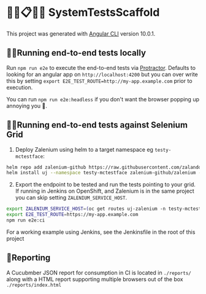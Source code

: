 # 👩‍🔬📋👨‍🔬 SystemTestsScaffold

This project was generated with [Angular CLI](https://github.com/angular/angular-cli) version 10.0.1.

## 🏃‍♂️Running end-to-end tests locally

Run `npm run e2e` to execute the end-to-end tests via [Protractor](http://www.protractortest.org/). Defaults to looking for an angular app on `http://localhost:4200` but you can over write this by setting `export E2E_TEST_ROUTE=http://my-app.example.com` prior to execution.

You can run `npm run e2e:headless` if you don't want the browser popping up annoying you 🤗.


## 🏃‍♀️Running end-to-end tests against Selenium Grid
1. Deploy Zalenium using helm to a target namespace eg `testy-mctestface`:
```bash
helm repo add zalenium-github https://raw.githubusercontent.com/zalando/zalenium/master/charts/zalenium
helm install uj --namespace testy-mctestface zalenium-github/zalenium --set hub.openshift.route.enabled=true
```
2. Export the endpoint to be tested and run the tests pointing to your grid. If running in Jenkins on OpenShift, and Zalenium is in the same project you can skip setting `ZALENIUM_SERVICE_HOST`.
```bash
export ZALENIUM_SERVICE_HOST=(oc get routes uj-zalenium -n testy-mctestface -o jsonpath='{.spec.host}')
export E2E_TEST_ROUTE=https://my-app.example.com
npm run e2e:ci
```

For a working example using Jenkins, see the Jenkinsfile in the root of this project

## 📰Reporting
A Cucubmber JSON report for consumption in CI is located in `./reports/` along with a HTML report supporting multiple browsers out of the box `./reports/index.html`
